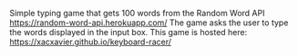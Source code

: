 Simple typing game that gets 100 words from the Random Word API https://random-word-api.herokuapp.com/ The game asks the user to type the words displayed in the input box. This game is hosted here: https://xacxavier.github.io/keyboard-racer/
